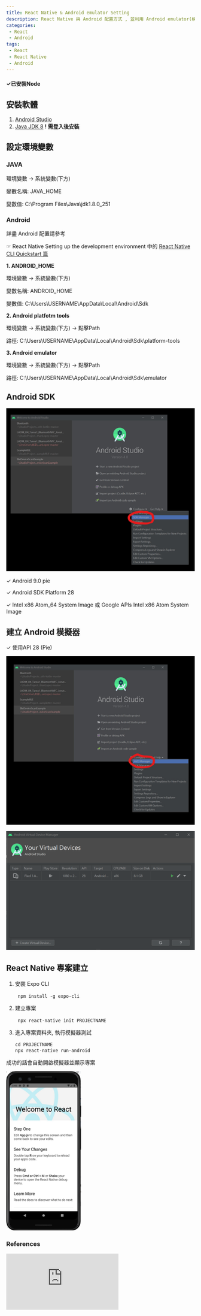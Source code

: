 ```yaml
---
title: React Native & Android emulator Setting
description: React Native 與 Android 配置方式 , 並利用 Android emulator(模擬器)進行測試
categories:
 - React
 - Android
tags:
 - React
 - React Native
 - Android
---
```


####  &#10003;已安裝Node


## 安裝軟體

1. [Android Studio](https://developer.android.com/studio)
2. [Java JDK 8](https://www.oracle.com/java/technologies/javase/javase-jdk8-downloads.html)
    **&#33; 需登入後安裝**

## 設定環境變數

### JAVA

環境變數 &#8594; 系統變數(下方)

變數名稱: JAVA_HOME

變數值: C:\Program Files\Java\jdk1.8.0_251

### Android

詳盡 Android 配置請參考 

&#x261E; React Native Setting up the development environment 中的 [React Native CLI Quickstart 篇](https://reactnative.dev/docs/environment-setup#docsNav)

**1. ANDROID_HOME**

環境變數 &#8594; 系統變數(下方)

變數名稱: ANDROID_HOME

變數值: C:\Users\USERNAME\AppData\Local\Android\Sdk

**2. Android platfotm tools**

環境變數 &#8594; 系統變數(下方) &#8594; 點擊Path

路徑: C:\Users\USERNAME\AppData\Local\Android\Sdk\platform-tools

**3. Android emulator**

環境變數 &#8594; 系統變數(下方) &#8594; 點擊Path

路徑: C:\Users\USERNAME\AppData\Local\Android\Sdk\emulator

## Android SDK

![reactandroid-1.jpg](/assets/images/post/reactandroid-1.jpg)

&#10003; Android 9.0 pie

&#10003; Android SDK Platform 28

&#10003; Intel x86 Atom_64 System Image 或 Google APIs Intel x86 Atom System Image


## 建立 Android 模擬器

&#10003; 使用API 28 (Pie)

![reactandroid-2.jpg](/assets/images/post/reactandroid-2.jpg)

![reactandroid-3.jpg](/assets/images/post/reactandroid-3.jpg)

## React Native 專案建立

1. 安裝 Expo CLI

    ``` npm install -g expo-cli```

2. 建立專案

    ``` npx react-native init PROJECTNAME```

3. 進入專案資料夾, 執行模擬器測試

    ``` 
    cd PROJECTNAME
    npx react-native run-android
    ```

成功的話會自動開啟模擬器並顯示專案

<img src="/assets/images/post/reactandroid-4.jpg" width="200">



### References



<iframe data-v-b66e9a5a="" src="https://button.like.co/in/embed/a0976663511/button?referrer=https://chuancode.github.io/2020/07/08/react-android/" frameborder="0" scrolling = "no" class="lc-margin-top-64 lc-margin-bottom-32 lc-mobile"></iframe>
